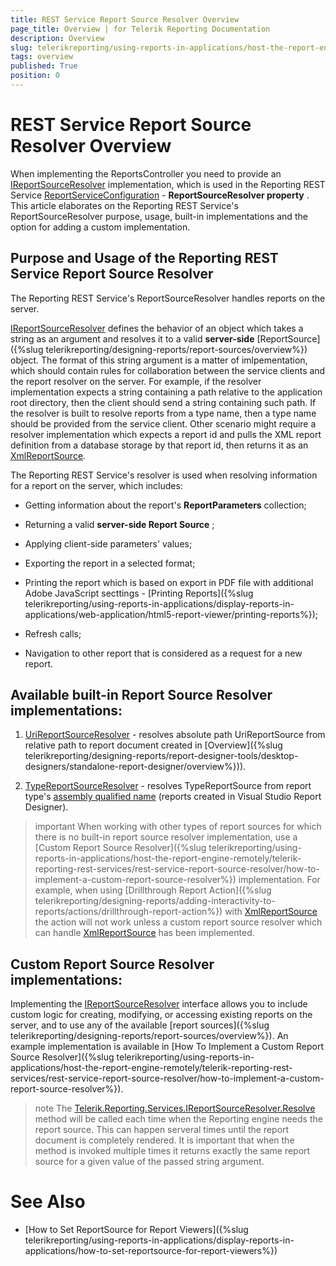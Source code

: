 ```yaml
---
title: REST Service Report Source Resolver Overview
page_title: Overview | for Telerik Reporting Documentation
description: Overview
slug: telerikreporting/using-reports-in-applications/host-the-report-engine-remotely/telerik-reporting-rest-services/rest-service-report-source-resolver/overview
tags: overview
published: True
position: 0
---
```


# REST Service Report Source Resolver Overview



When implementing the ReportsController you need to provide an [IReportSourceResolver](/reporting/api/Telerik.Reporting.Services.IReportSourceResolver) implementation,         which is used in the Reporting REST Service [ReportServiceConfiguration](/reporting/api/Telerik.Reporting.Services.WebApi.ReportsControllerBase#Telerik_Reporting_Services_WebApi_ReportsControllerBase_ReportServiceConfiguration) -         __ReportSourceResolver property__ . This article elaborates on the Reporting REST Service's ReportSourceResolver purpose, usage,         built-in implementations and the option for adding a custom implementation.       

## Purpose and Usage of the Reporting REST Service Report Source Resolver

The Reporting REST Service's ReportSourceResolver handles reports on the server.

[IReportSourceResolver](/reporting/api/Telerik.Reporting.Services.IReportSourceResolver) defines the behavior of an object which takes a string as an argument           and resolves it to a valid __server-side__ [ReportSource]({%slug telerikreporting/designing-reports/report-sources/overview%}) object.           The format of this string argument is a matter of imlpementation, which should contain rules for collaboration between the service clients and the report resolver on the server.           For example, if the resolver implementation expects a string containing a path relative to the application root directory, then the client should send a string containing such path.           If the resolver is built to resolve reports from a type name, then a type name should be provided from the service client.           Other scenario might require a resolver implementation which expects a report id and pulls the XML report definition from a database storage by that report id,           then returns it as an [XmlReportSource](/reporting/api/Telerik.Reporting.XmlReportSource).         

The Reporting REST Service's resolver is used when resolving information for a report on the server,           which includes:         

* Getting information about the report's __ReportParameters__  collection;             

* Returning a valid __server-side Report Source__ ;             

* Applying client-side parameters' values;

* Exporting the report in a selected format;

* Printing the report which is based on export in PDF file with additional Adobe JavaScript secttings -               [Printing Reports]({%slug telerikreporting/using-reports-in-applications/display-reports-in-applications/web-application/html5-report-viewer/printing-reports%});             

* Refresh calls;

* Navigation to other report that is considered as a request for a new report.

## Available built-in Report Source Resolver implementations:

1. [UriReportSourceResolver](/reporting/api/Telerik.Reporting.Services.UriReportSourceResolver)               - resolves absolute path UriReportSource from relative path to report document created in [Overview]({%slug telerikreporting/designing-reports/report-designer-tools/desktop-designers/standalone-report-designer/overview%})).             

1. [TypeReportSourceResolver](/reporting/api/Telerik.Reporting.Services.TypeReportSourceResolver)               - resolves TypeReportSource from report type's [assembly qualified name](http://msdn.microsoft.com/en-us/library/30wyt9tk) (reports created in Visual Studio Report Designer).             

>important When working with other types of report sources for which there is no built-in report source resolver implementation, use a              [Custom Report Source Resolver]({%slug telerikreporting/using-reports-in-applications/host-the-report-engine-remotely/telerik-reporting-rest-services/rest-service-report-source-resolver/how-to-implement-a-custom-report-source-resolver%}) implementation.             For example, when using [Drillthrough Report Action]({%slug telerikreporting/designing-reports/adding-interactivity-to-reports/actions/drillthrough-report-action%}) with [XmlReportSource](/reporting/api/Telerik.Reporting.XmlReportSource)             the action will not work unless a custom report source resolver which can handle [XmlReportSource](/reporting/api/Telerik.Reporting.XmlReportSource)              has been implemented.           


## Custom Report Source Resolver implementations:

Implementing the [IReportSourceResolver](/reporting/api/Telerik.Reporting.Services.IReportSourceResolver)           interface allows you to include custom logic for creating, modifying, or accessing existing reports on the server,           and to use any of the available [report sources]({%slug telerikreporting/designing-reports/report-sources/overview%}).           An example implementation is available in [How To Implement a Custom Report Source Resolver]({%slug telerikreporting/using-reports-in-applications/host-the-report-engine-remotely/telerik-reporting-rest-services/rest-service-report-source-resolver/how-to-implement-a-custom-report-source-resolver%}).         

>note The             [Telerik.Reporting.Services.IReportSourceResolver.Resolve](/reporting/api/Telerik.Reporting.Services.IReportSourceResolver#Telerik_Reporting_Services_IReportSourceResolver_Resolve_System_String_Telerik_Reporting_Services_OperationOrigin_System_Collections_Generic_IDictionary{System_String_System_Object}_)             method will be called each time when the Reporting engine needs the report source. This can happen serveral times  until the report document is             completely rendered. It is important that when the method is invoked multiple times it returns exactly the same             report source for a given value of the passed string argument.           


# See Also


 * [How to Set ReportSource for Report Viewers]({%slug telerikreporting/using-reports-in-applications/display-reports-in-applications/how-to-set-reportsource-for-report-viewers%})
